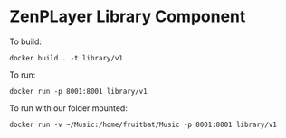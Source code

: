 # ZenPLayer Library Component

To build:

    docker build . -t library/v1

To run:

    docker run -p 8001:8001 library/v1

To run with our folder mounted:

    docker run -v ~/Music:/home/fruitbat/Music -p 8001:8001 library/v1
